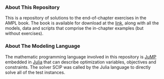 ### About This Repository
This is a repository of solutions to the end-of-chapter exercises in the AMPL book. The book is available for download at the [link](http://ampl.com/resources/the-ampl-book/), along with all the models, data and scripts that comprise the in-chapter examples (but without exercises).

### About The Modeling Language
The mathematic programming language involved in this repository is [JuMP](https://jump.dev/JuMP.jl/stable/) embedded in [Julia](https://docs.julialang.org/en/v1/) that can describe optimization variables, objectives and constraints. The solver SCIP was called by the Julia language to directly solve all of the test instances.
